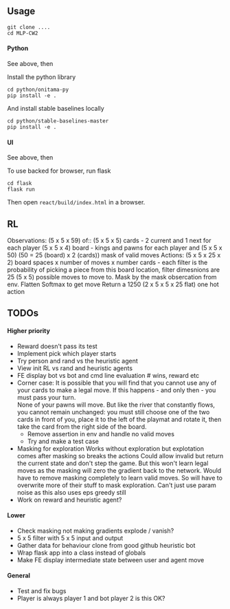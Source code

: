 
## Usage

```
git clone ....
cd MLP-CW2
```

#### Python

See above, then

Install the python library

```
cd python/onitama-py
pip install -e .
```

And install stable baselines locally

```
cd python/stable-baselines-master
pip install -e .
```

#### UI

See above, then

To use backed for browser, run flask

```
cd flask
flask run
```

Then open `react/build/index.html` in a browser.

## RL

Observations:
(5 x 5 x 59) of::
    (5 x 5 x 5) cards - 2 current and 1 next for each player
    (5 x 5 x 4) board - kings and pawns for each player
and
    (5 x 5 x 50) (50 = 25 (board) x 2 (cards)) mask of valid moves
Actions:
    (5 x 5 x 25 x 2) board spaces x number of moves x number cards - each filter is the probability of picking a piece
    from this board location, filter dimesnions are 25 (5 x 5) possible moves to move to.
    Mask by the mask obsercation from env.
    Flatten
    Softmax to get move
    Return a 1250 (2 x 5 x 5 x 25 flat) one hot action



## TODOs

#### Higher priority

* Reward doesn't pass its test
* Implement pick which player starts
* Try person and rand vs the heuristic agent
* View init RL vs rand and heuristic agents
* FE display bot vs bot and cmd line evaluation # wins, reward etc
* Corner case: It is possible that you will find that you cannot use any of your cards to make a legal move. If this happens - and only then - you must pass your turn. 
  <br/>None of your pawns will move. But like the river that constantly flows, you cannot remain unchanged: you must still choose one of the two cards in front of you, place it to the left of the playmat and rotate it, then take the card from the right side of the board.
  * Remove assertion in env and handle no valid moves
  * Try and make a test case
* Masking for exploration
  Works without exploration but explotation comes after masking so breaks the actions
  Could allow invalid but return the current state and don't step the game. But this won't learn legal moves
  as the masking will zero the gradient back to the network. Would have to remove masking completely to learn valid moves.
  So will have to overwrite more of their stuff to mask exploration.
  Can't just use param noise as this also uses eps greedy still
* Work on reward and heuristic agent?

#### Lower

* Check masking not making gradients explode / vanish? 
* 5 x 5 filter with 5 x 5 input and output 
* Gather data for behaviour clone from good github heuristic bot
* Wrap flask app into a class instead of globals
* Make FE display intermediate state between user and agent move
  
#### General

* Test and fix bugs
* Player is always player 1 and bot player 2 is this OK?
